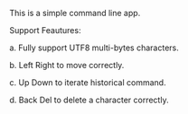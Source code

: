 This is a simple command line app.

Support Feautures:

  a. Fully support UTF8 multi-bytes characters.
  
  b. Left Right to move correctly.
  
  c. Up Down to iterate historical command.
  
  d. Back Del to delete a character correctly.
